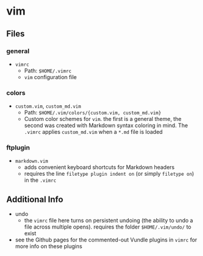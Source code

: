vim
===

Files
-----

### general

- `vimrc`
    + Path: `$HOME/.vimrc`
    + `vim` configuration file

### colors

- `custom.vim`, `custom_md.vim`
    + Path: `$HOME/.vim/colors/{custom.vim, custom_md.vim}`
    + Custom color schemes for `vim`. the first is a general theme, the second
      was created with Markdown syntax coloring in mind. The `.vimrc` applies
      `custom_md.vim` when a `*.md` file is loaded

### ftplugin

- `markdown.vim`
    + adds convenient keyboard shortcuts for Markdown headers
    + requires the line `filetype plugin indent on` (or simply `filetype on`) in
      the `.vimrc`

Additional Info
---------------

- undo
    + the `vimrc` file here turns on persistent undoing (the ability to undo a
      file across multiple opens). requires the folder `$HOME/.vim/undo/` to
      exist
- see the Github pages for the commented-out Vundle plugins in `vimrc` for more
  info on these plugins
